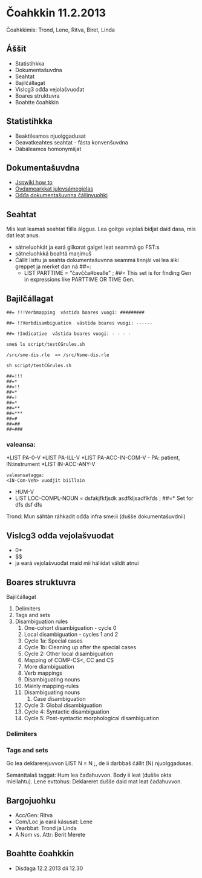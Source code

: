 # Čoahkkin 11.2.2013
Čoahkkimis: Trond, Lene, Ritva, Biret, Linda

## Áššit
* Statistihkka
* Dokumentašuvdna
* Seahtat
* Bajilčállagat
* Vislcg3 ođđa vejolašvuođat
* Boares struktuvra
* Boahtte čoahkkin

##  Statistihkka
* Beaktileamos njuolggadusat
* Geavatkeahtes seahtat - fásta konvenšuvdna
* Dábáleamos homonymiijat

## Dokumentašuvdna
* [Jspwiki how to](/infra/jspwiki-howto.html)
* [Ovdamearkkat julevsámegielas](/lang/smj/Links.html)
* [Ođđa dokumentašuvnna čállinvuohki](/infra/infraremake/In-sourceDocumentation.html)

##  Seahtat
Mis leat leamaš seahtat fiilla álggus. Lea goitge vejolaš bidjat
daid dasa, mis dat leat anus.

* sátneluohkát ja eará gilkorat galget leat seammá go FST:s
* sátneluohkká boahtá maŋimuš
* Čállit listtu ja seahta dokumentašuvnna seammá linnjái vai lea álki greppet ja merket dan ná ##=:
    - LIST PARTTIME = "čavčča#bealle" ; ##= This set is for finding Gen in expressions like PARTTIME OR TIME Gen.

## Bajilčállagat
```
##= !!!Verbmapping  vástida boares vuogi: #########

##= !!Verbdisambiguation  vástida boares vuogi: ------

##= !Indicative  vástida boares vuogi: - - - - 

sme$ ls script/testCGrules.sh

/src/sme-dis.rle  => /src/Nsme-dis.rle

sh script/testCGrules.sh
```

```
##=!!! 
##=*
##=!! 
##=*
##=!
##=*
##=**
##=***
##=#
##=##
##=###
```

### valeansa:
*LIST PA-0-V
*LIST PA-ILL-V
*LIST PA-ACC-IN-COM-V - PA: patient, IN:instrument
*LIST IN-ACC-ANY-V

```
valeansatagga:
<IN-Com-Veh> vuodjit biillain
```

* HUM-V
* LIST LOC-COMPL-NOUN = dsfakjfkfjsdk asdfkljsadflkfds ; ##=* Set for dfs dsf dfs

Trond: Mun sáhtán ráhkadit ođđa infra sme:ii (dušše dokumentašuvdnii)

## Vislcg3 ođđa vejolašvuođat

* 0*
* $$
* ja eará vejolašvuođat maid mii háliidat váldit atnui

##  Boares struktuvra

Bajilčállagat

1. Delimiters
1. Tags and sets
1. Disambiguation rules
    1. One-cohort disambiguation - cycle 0
    1. Local disambiguation - cycles 1 and 2
    1. Cycle 1a: Special cases 
    1. Cycle 1b: Cleaning up after the special cases
    1. Cycle 2: Other local disambiguation 
    1. Mapping of COMP-CS<, CC and CS
    1. More diambiguation
    1. Verb mappings 
    1. Disambiguating nouns
    1. Mainly mapping-rules   
    1. Disambiguating nouns
        1. Case disambiguation
    1. Cycle 3: Global disambiguation 
    1. Cycle 4: Syntactic disambiguation 
    1. Cycle 5: Post-syntactic morphological disambiguation

### Delimiters

### Tags and sets

Go lea deklarerejuvvon LIST N = N ;, de ii darbbaš čállit (N) njuolggadusas.

Semánttalaš taggat: Hum lea čađahuvvon. Body ii leat 
(dušše okta miellahtu). Lene evttohus: Deklareret dušše daid mat leat čađahuvvon.

##  Bargojuohku

* Acc/Gen: Ritva
* Com/Loc ja eará kásusat: Lene
* Vearbbat: Trond ja Linda
* A Nom vs. Attr: Berit Merete

##  Boahtte čoahkkin
* Disdaga 12.2.2013 dii 12.30
